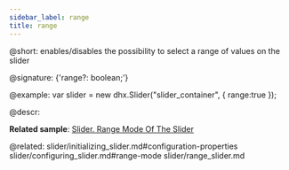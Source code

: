 ```yaml
---
sidebar_label: range
title: range
---          
```


@short: enables/disables the possibility to select a range of values on the slider

@signature: {'range?: boolean;'}

@example:
var slider = new dhx.Slider("slider_container", { 
    range:true
});


@descr: 

**Related sample**: [Slider. Range Mode Of The Slider](https://snippet.dhtmlx.com/nfdr84oy)

@related:
slider/initializing_slider.md#configuration-properties
slider/configuring_slider.md#range-mode
slider/range_slider.md
